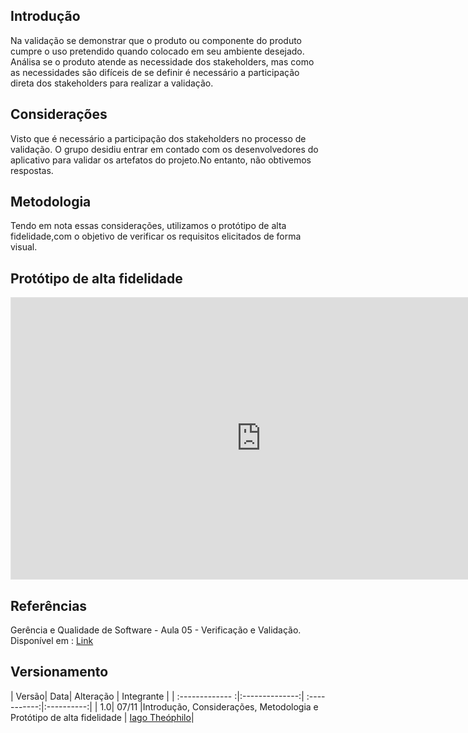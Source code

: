 ## Introdução
  Na validação se demonstrar que o produto ou componente do produto cumpre o uso pretendido quando colocado em seu ambiente desejado.
  Análisa se o produto atende as necessidade dos stakeholders, mas como as necessidades são difíceis de se definir é necessário a participação direta dos stakeholders para realizar a validação.

## Considerações
  Visto que é necessário a participação dos stakeholders no processo de validação. O grupo desidiu entrar em contado com os desenvolvedores do aplicativo para validar os artefatos do projeto.No entanto, não obtivemos respostas.

## Metodologia 
  Tendo em nota essas considerações, utilizamos o protótipo de alta fidelidade,com o objetivo de verificar os requisitos elicitados de forma visual.

## Protótipo de alta fidelidade
<iframe style="border: 1px solid rgba(0, 0, 0, 0.1);" width="800" height="450" src="https://www.figma.com/embed?embed_host=share&url=https%3A%2F%2Fwww.figma.com%2Fproto%2F3n91QHbLct27PsdXWwzVje%2FBRBMobilidade%3Fnode-id%3D1%253A2%26scaling%3Dscale-down" allowfullscreen></iframe>

## Referências
Gerência e Qualidade de Software - Aula 05 - Verificação e Validação. Disponível em :
[Link](https://www.youtube.com/watch?v=1Y-1zz6rZxo&feature=youtu.be&t=22)

## Versionamento
| Versão| Data| Alteração | Integrante |
| :------------- :|:--------------:| :-----------:|:----------:|
| 1.0| 07/11 |Introdução, Considerações, Metodologia e Protótipo de alta fidelidade | [Iago Theóphilo](https://github.com/IagoTheophilo)|